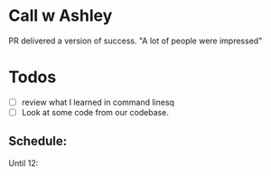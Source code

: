 # Call w Ashley
PR delivered a version of success.
"A lot of people were impressed"



# Todos

- [ ] review what I learned in command linesq
- [ ] Look at some code from our codebase.

## Schedule:

Until 12: